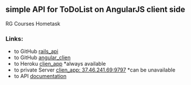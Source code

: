 ## simple API for ToDoList on AngularJS client side
 RG Courses Hometask
### Links:
  - to GitHub [rails_api](https://github.com/GalenkoNeon/todolist_api)
  - to GitHub [angular_clien](https://github.com/GalenkoNeon/angular_client)
  - to Heroku [clien_app](https://galenko.herokuapp.com) *always available
  - to private Server [clien_app: 37.46.241.69:9797](http://37.46.241.69:9797) *can be unavailable
  - to API [documentation](https://galenko-rg-todolist-api.herokuapp.com/apipie)
